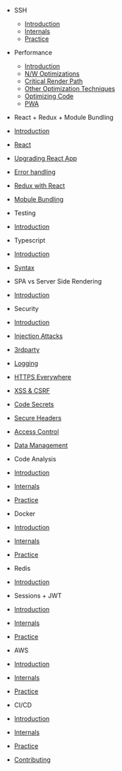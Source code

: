 - SSH
  - [Introduction](ssh/intro_ssh.md)
  - [Internals](ssh/internals_ssh.md)
  - [Practice](ssh/practice_ssh.md)

- Performance
  - [Introduction](performance/intro_performance.md)
  - [N/W Optimizations](performance/network_performance.md)
  - [Critical Render Path](performance/path_performance.md)
  - [Other Optimization Techniques](performance/others.md)
  - [Optimizing Code](performance/code.md)
  - [PWA](performance/pwa.md)

-  React + Redux + Module Bundling
  - [Introduction](react/intro_react.md)
  - [React](react/react.md)
  - [Upgrading React App](react/upgrade_react.md)
  - [Error handling](react/error_handling.md)
  - [Redux with React](react/redux.md)
  - [Mobule Bundling](react/webpack.md)

-  Testing
  - [Introduction](testing/intro.md)

-  Typescript
  - [Introduction](typescript/index.md)
  - [Syntax](typescript/syntax.md)

-  SPA vs Server Side Rendering
  - [Introduction](spa_ssr/index.md)

-  Security
  - [Introduction](security/intro.md)
  - [Injection Attacks](security/injections.md)
  - [3rdparty](security/3rdparty.md)
  - [Logging](security/logging.md)
  - [HTTPS Everywhere](security/https.md)
  - [XSS & CSRF](security/xss_csrf.md)
  - [Code Secrets](security/code_secrets.md)
  - [Secure Headers](security/secure_headers.md)
  - [Access Control](security/access_control.md)
  - [Data Management](security/data_management.md)

-  Code Analysis
  - [Introduction](intro_performance.md)
  - [Internals](internals_performance.md)
  - [Practice](practice_performance.md)

-  Docker
  - [Introduction](intro_performance.md)
  - [Internals](internals_performance.md)
  - [Practice](practice_performance.md)

-  Redis
  - [Introduction](redis/intro.md)

-  Sessions + JWT
  - [Introduction](intro_performance.md)
  - [Internals](internals_performance.md)
  - [Practice](practice_performance.md)

-  AWS
  - [Introduction](intro_performance.md)
  - [Internals](internals_performance.md)
  - [Practice](practice_performance.md)

-  CI/CD
  - [Introduction](intro_performance.md)
  - [Internals](internals_performance.md)
  - [Practice](practice_performance.md)

- [Contributing](contribution/index.md)
